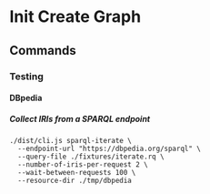 # Init Create Graph

## Commands

### Testing

#### DBpedia

##### Collect IRIs from a SPARQL endpoint

    ./dist/cli.js sparql-iterate \
      --endpoint-url "https://dbpedia.org/sparql" \
      --query-file ./fixtures/iterate.rq \
      --number-of-iris-per-request 2 \
      --wait-between-requests 100 \
      --resource-dir ./tmp/dbpedia
